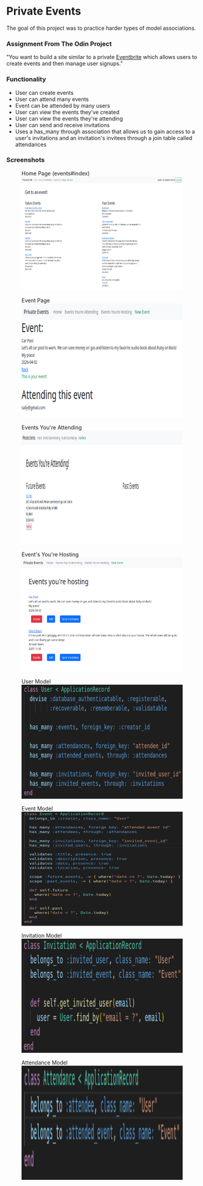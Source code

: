 
# Private Events

The goal of this project was to practice harder types of model associations.

### Assignment From The Odin Project

"You want to build a site similar to a private [Eventbrite](https://www.eventbrite.com/) which allows users to create events and then manage user signups."

### Functionality

* User can create events
* User can attend many events
* Event can be attended by many users
* User can view the events they've created
* User can view the events they're attending
* User can send and receive invitations
* Uses a has_many through association that allows us to gain access to a user's invitations and an invitation's invitees through a join table called attendances

### Screenshots

<p float = 'left' >
  <figure>
    <figcaption>Home Page (events#index)</figcaption>
    <img src="screenshots/home.png" alt="Home Page (events#index)" width="600" height="300">
  </figure>
  <figure>
    <figcaption>Event Page</figcaption>
    <img src="screenshots/event.png" alt="Event show page" width="600" height="300">
  </figure>
  <figure>
    <figcaption>Events You're Attending</figcaption>
    <img src="screenshots/attending.png" alt="Event's you're attending" width="600" height="300">
  </figure>
  <figure>
    <figcaption>Event's You're Hosting</figcaption>
    <img src="screenshots/hosting.png" alt="Events You're Hosting" width="600" height="300">
  </figure>
  <figure>
    <figcaption>User Model</figcaption>
    <img src="screenshots/user_model.png" alt="User Model" width="600" height="300">
  </figure>
  <figure>
    <figcaption>Event Model</figcaption>
    <img src="screenshots/event_model.png" alt="Event Model" width="600" height="300">
  </figure>
  <figure>
    <figcaption>Invitation Model</figcaption>
    <img src="screenshots/invitation_model.png" alt="Invitation Model" width="600" height="300">
  </figure>
  <figure>
    <figcaption>Attendance Model</figcaption>
    <img src="screenshots/attendance.png" alt="Attendance Model" width="600" height="300">
  </figure>
</p>